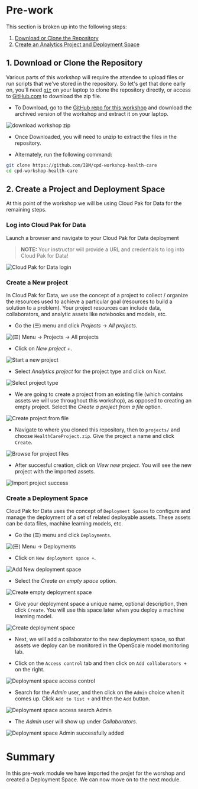# Pre-work

This section is broken up into the following steps:

1. [Download or Clone the Repository](#1-download-or-clone-the-repository)
1. [Create an Analytics Project and Deployment Space](#2-create-a-project-and-deployment-space)

## 1. Download or Clone the Repository

Various parts of this workshop will require the attendee to upload files or run scripts that we've stored in the repository. So let's get that done early on, you'll need [`git`](https://git-scm.com) on your laptop to clone the repository directly, or access to [GitHub.com](https://github.com/) to download the zip file.

* To Download, go to the [GitHub repo for this workshop](https://github.com/IBM/cpd-workshop-health-care) and download the archived version of the workshop and extract it on your laptop.

![download workshop zip](../.gitbook/assets/images/pre-work/cpd-git-zip-download.png)

* Once Downloaded, you will need to unzip to extract the files in the repository.

* Alternately, run the following command:

```bash
git clone https://github.com/IBM/cpd-workshop-health-care
cd cpd-workshop-health-care
```

## 2. Create a Project and Deployment Space

At this point of the workshop we will be using Cloud Pak for Data for the remaining steps.

### Log into Cloud Pak for Data

Launch a browser and navigate to your Cloud Pak for Data deployment

> **NOTE:** Your instructor will provide a URL and credentials to log into Cloud Pak for Data!

![Cloud Pak for Data login](../.gitbook/assets/images/pre-work/cpd-login.png)

### Create a New project

In Cloud Pak for Data, we use the concept of a project to collect / organize the resources used to achieve a particular goal (resources to build a solution to a problem). Your project resources can include data, collaborators, and analytic assets like notebooks and models, etc.

* Go the (☰) menu and click *Projects* -> *All projects*.

![(☰) Menu -> Projects -> All projects](../.gitbook/assets/images/pre-work/cpd-projects-menu.png)

* Click on *New project +*.

![Start a new project](../.gitbook/assets/images/pre-work/cpd-new-project.png)

* Select *Analytics project* for the project type and click on *Next*.

![Select project type](../.gitbook/assets/images/pre-work/cpd-project-type.png)

* We are going to create a project from an existing file (which contains assets we will use throughout this workshop), as opposed to creating an empty project. Select the _*Create a project from a file*_ option.

![Create project from file](../.gitbook/assets/images/pre-work/cpd-create-project-from-sample.png)

* Navigate to where you cloned this repository, then to `projects/` and choose `HealthCareProject.zip`. Give the project a name and click `Create`.

![Browse for project files](../.gitbook/assets/images/pre-work/cpd-import-project.png)

* After succesful creation, click on *View new project*. You will see the new project with the imported assets.

![Import project success](../.gitbook/assets/images/pre-work/cpd-import-project-success.png)

### Create a Deployment Space

Cloud Pak for Data uses the concept of `Deployment Spaces` to configure and manage the deployment of a set of related deployable assets. These assets can be data files, machine learning models, etc.

* Go the (☰) menu and click `Deployments`.

![(☰) Menu -> Deployments](../.gitbook/assets/images/pre-work/cpd-choose-deployments.png)

* Click on `New deployment space +`.

![Add New deployment space](../.gitbook/assets/images/pre-work/cpd-add-new-deployment-space.png)

* Select the _*Create an empty space*_ option.

![Create empty deployment space](../.gitbook/assets/images/pre-work/cpd-create-empty-deployment-space.png)

* Give your deployment space a unique name, optional description, then click `Create`. You will use this space later when you deploy a machine learning model.

![Create deployment space](../.gitbook/assets/images/pre-work/cpd-create-deployment-space.png)

* Next, we will add a collaborator to the new deployment space, so that assets we deploy can be monitored in the OpenScale model monitoring lab.

* Click on the `Access control` tab and then click on `Add collaborators +` on the right.

![Deployment space access control](../.gitbook/assets/images/pre-work/cpd-deployment-space-access-control.png)

* Search for the *Admin* user, and then click on the `Admin` choice when it comes up. Click `Add to list +` and then the `Add` button.

![Deployment space access search Admin](../.gitbook/assets/images/pre-work/cpd-access-search-admin.png)

* The *Admin* user will show up under *Collaborators*.

![Deployment space Admin successfully added](../.gitbook/assets/images/pre-work/cpd-collaborator-added.png)

# Summary

In this pre-work module we have imported the projet for the worshop and created a Deployment Space. We can now move on to the next module.

